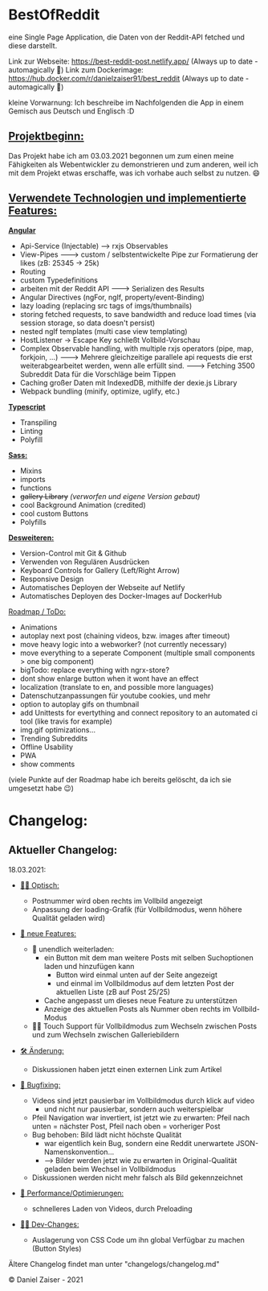 # BestOfReddit
eine Single Page Application, die Daten von der Reddit-API fetched und diese darstellt.

Link zur Webseite: https://best-reddit-post.netlify.app/ (Always up to date - automagically 🤗)
Link zum Dockerimage: https://hub.docker.com/r/danielzaiser91/best_reddit (Always up to date - automagically 🤗)

kleine Vorwarnung: Ich beschreibe im Nachfolgenden die App in einem Gemisch aus Deutsch und Englisch :D

## <u>Projektbeginn:</u>

Das Projekt habe ich am 03.03.2021 begonnen um zum einen meine Fähigkeiten als Webentwickler zu demonstrieren und zum anderen, weil ich mit dem Projekt etwas erschaffe, was ich vorhabe auch selbst zu nutzen. 😄

## <u>Verwendete Technologien und implementierte Features:</u>

<u>**Angular**</u>
  - Api-Service (Injectable) --> rxjs Observables
  - View-Pipes ---> custom / selbstentwickelte Pipe zur Formatierung der likes (zB: 25345 -> 25k)
  - Routing
  - custom Typedefinitions
  - arbeiten mit der Reddit API ---> Serializen des Results
  - Angular Directives (ngFor, ngIf, property/event-Binding)
  - lazy loading (replacing src tags of imgs/thumbnails)
  - storing fetched requests, to save bandwidth and reduce load times (via session storage, so data doesn't persist)
  - nested ngIf templates (multi case view templating)
  - HostListener -> Escape Key schließt Vollbild-Vorschau
  - Complex Observable handling, with multiple rxjs operators (pipe, map, forkjoin, ...)
    ---> Mehrere gleichzeitige parallele api requests die erst weiterabgearbeitet werden, wenn alle erfüllt sind.
    ---> Fetching 3500 Subreddit Data für die Vorschläge beim Tippen
  - Caching großer Daten mit IndexedDB, mithilfe der dexie.js Library
  - Webpack bundling (minify, optimize, uglify, etc.)

<u>**Typescript**</u>
  - Transpiling
  - Linting
  - Polyfill

<u>**Sass:**</u>
  - Mixins
  - imports
  - functions
  - ~~gallery Library~~ <em>(verworfen und eigene Version gebaut)</em>
  - cool Background Animation (credited)
  - cool custom Buttons
  - Polyfills

<u>**Desweiteren:**</u>
  - Version-Control mit Git & Github
  - Verwenden von Regulären Ausdrücken
  - Keyboard Controls for Gallery (Left/Right Arrow)
  - Responsive Design
  - Automatisches Deployen der Webseite auf Netlify
  - Automatisches Deployen des Docker-Images auf DockerHub


<u>Roadmap / ToDo:</u>
 - Animations
 - autoplay next post (chaining videos, bzw. images after timeout)
 - move heavy logic into a webworker? (not currently necessary)
 - move everything to a seperate Component (multiple small components > one big component)
 - bigTodo: replace everything with ngrx-store?
 - dont show enlarge button when it wont have an effect
 - localization (translate to en, and possible more languages)
 - Datenschutzanpassungen für youtube cookies, und mehr
 - option to autoplay gifs on thumbnail
 - add Unittests for evertything and connect repository to an automated ci tool (like travis for example)
 - img.gif optimizations...
 - Trending Subreddits
 - Offline Usability
 - PWA
 - show comments

(viele Punkte auf der Roadmap habe ich bereits gelöscht, da ich sie umgesetzt habe 😉)

# Changelog:

## Aktueller Changelog:

<span>18.03.2021:</span>
  - <u>👨‍🎨 Optisch:</u>
    - Postnummer wird oben rechts im Vollbild angezeigt
    - Anpassung der loading-Grafik (für Vollbildmodus, wenn höhere Qualität geladen wird)
  
  - <u>🤩 neue Features:</u>
    - 👏 unendlich weiterladen:
      - ein Button mit dem man weitere Posts mit selben Suchoptionen laden und hinzufügen kann
        - Button wird einmal unten auf der Seite angezeigt
        - und einmal im Vollbildmodus auf dem letzten Post der aktuellen Liste (zB auf Post 25/25)
      - Cache angepasst um dieses neue Feature zu unterstützen
      - Anzeige des aktuellen Posts als Nummer oben rechts im Vollbild-Modus
    - 👏📲 Touch Support für Vollbildmodus zum Wechseln zwischen Posts und zum Wechseln zwischen Galleriebildern


  - <u>	🛠 Änderung:</u>
    - Diskussionen haben jetzt einen externen Link zum Artikel
  
  - <u>🐜 Bugfixing:</u>
    - Videos sind jetzt pausierbar im Vollbildmodus durch klick auf video
      - und nicht nur pausierbar, sondern auch weiterspielbar
    - Pfeil Navigation war invertiert, ist jetzt wie zu erwarten: Pfeil nach unten = nächster Post, Pfeil nach oben = vorheriger Post
    - Bug behoben: Bild lädt nicht höchste Qualität
      - war eigentlich kein Bug, sondern eine Reddit unerwartete JSON-Namenskonvention...
      - --> Bilder werden jetzt wie zu erwarten in Original-Qualität geladen beim Wechsel in Vollbildmodus
    - Diskussionen werden nicht mehr falsch als Bild gekennzeichnet
  
  - <u>🔋 Performance/Optimierungen:</u>
    - schnelleres Laden von Videos, durch Preloading
  
  - <u>👨‍💻 Dev-Changes:</u>
    - Auslagerung von CSS Code um ihn global Verfügbar zu machen (Button Styles)

  
Ältere Changelog findet man unter "changelogs/changelog.md"



© Daniel Zaiser - 2021





